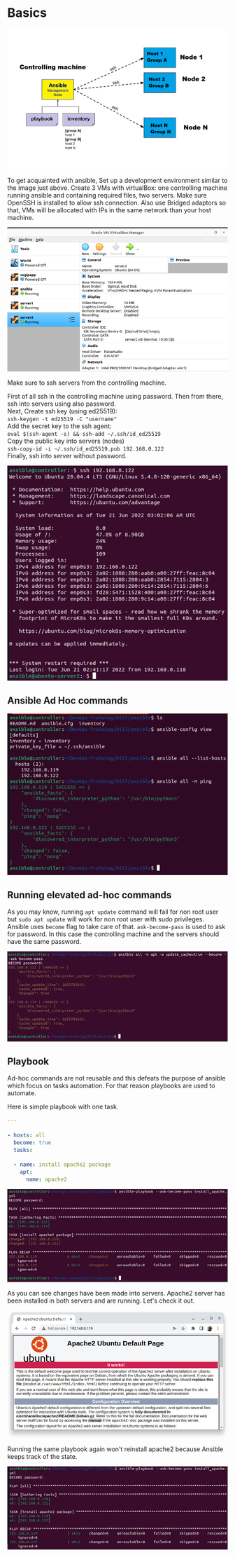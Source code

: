 # Basics

![Ansible Architecture](images/ansible-architecture.png)

To get acquainted with ansible, Set up a development environment similar to 
the image just above. Create 3 VMs with virtualBox: one controlling 
machine running ansible and containing required files, two servers. Make sure OpenSSH is installed to allow ssh connection. Also use Bridged adaptors so that, 
VMs will be allocated with IPs in the same network than your host machine.

![Ansible Node](images/ansible-node.png)

Make sure to ssh servers from the controlling machine.

First of all ssh in the controlling machine using password. Then from there, ssh
into servers using also password.  
Next, Create ssh key (using ed25519):  
`ssh-keygen -t ed25519 -C "username"`  
Add the secret key to the ssh agent:  
`eval $(ssh-agent -s) && ssh-add ~/.ssh/id_ed25519`   
Copy the public key into servers (nodes)  
`ssh-copy-id -i ~/.ssh/id_ed25519.pub 192.168.0.122`  
Finally, ssh into server without password.

![SSH Connection](images/ssh-connection.png)

## Ansible Ad Hoc commands

![Ansible Adhoc](images/ansible-adhoc.png)

## Running elevated ad-hoc commands

As you may know, running `apt update` command will fail for non root user but 
`sudo apt update` will work for non root user with sudo privileges.  
Ansible uses `become` flag to take care of that. `ask-become-pass` is used to
ask for password. In this case the controlling machine and the servers should 
have the same password.

![Elevated Ad-hoc](images/elevated-adhoc.png)

## Playbook

Ad-hoc commands are not reusable and this defeats the purpose of ansible which 
focus on tasks automation. For that reason playbooks are used to automate.

Here is simple playbook with one task.

```yaml
---

- hosts: all
  become: true
  tasks:

  - name: install apache2 package
    apt:
      name: apache2
```

![Playbook](images/playbook.png)

As you can see changes have been made into servers. Apache2 server has been installed in both servers and are running. Let's check it out.

![Apache](images/apache.png)

Running the same playbook again won't reinstall apache2 because Ansible keeps 
track of the state.

![Paybook](images/playbook2.png)